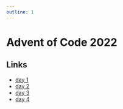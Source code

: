 ```yaml
---
outline: 1
---
```

# Advent of Code 2022

## Links

-  [day 1](/AoC/2022/day1.md)
-  [day 2](/AoC/2022/day2.md)
-  [day 3](/AoC/2022/day3.md)
-  [day 4](/AoC/2022/day4.md)